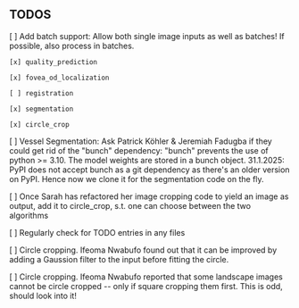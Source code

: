 ## TODOS

[ ] Add batch support:
    Allow both single image inputs as well as batches! If possible, also process in batches.

    [x] quality_prediction

    [x] fovea_od_localization

    [ ] registration

    [x] segmentation

    [x] circle_crop

[ ] Vessel Segmentation: Ask Patrick Köhler & Jeremiah Fadugba if they could get rid of the "bunch" dependency: "bunch" prevents the use of python >= 3.10. The model weights are stored in a bunch object. 31.1.2025: PyPI does not accept bunch as a git dependency as there's an older version on PyPI. Hence now we clone it for the segmentation code on the fly.

[ ] Once Sarah has refactored her image cropping code to yield an image as output, add it to circle_crop, s.t. one can choose between the two algorithms

[ ] Regularly check for TODO entries in any files

[ ] Circle cropping. Ifeoma Nwabufo found out that it can be improved by adding a Gaussion filter to the input before fitting the circle. 

[ ] Circle cropping. Ifeoma Nwabufo reported that some landscape images cannot be circle cropped -- only if square cropping them first. This is odd, should look into it!
